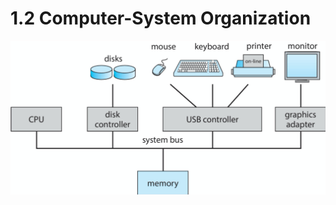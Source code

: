 # 1.2 Computer-System Organization

![Figure 1.2 A typical PC computer system.](../../../../.gitbook/assets/image.png)



